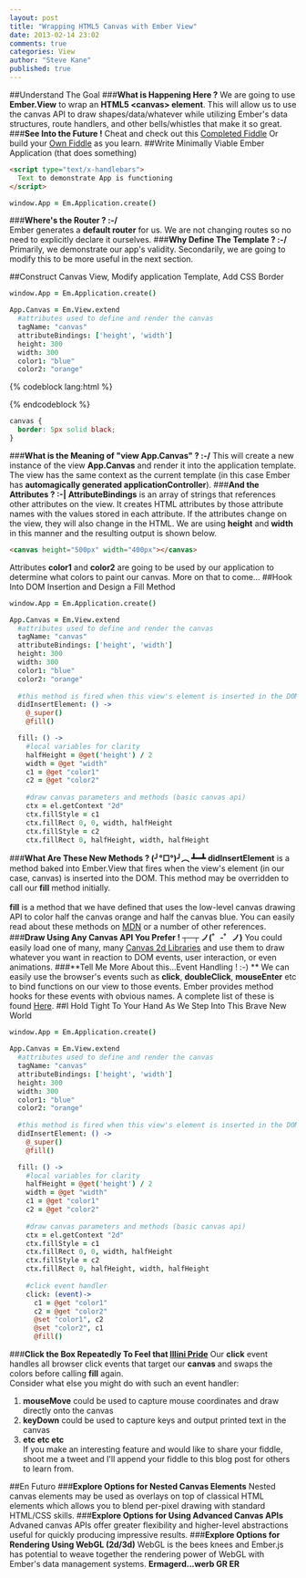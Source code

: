 ```yaml
---
layout: post
title: "Wrapping HTML5 Canvas with Ember View"
date: 2013-02-14 23:02
comments: true 
categories: View 
author: "Steve Kane"
published: true 
---
```

##Understand The Goal
###**What is Happening Here ?**
We are going to use **Ember.View** to wrap an **HTML5 \<canvas\> element**.  This will allow us to use the canvas API to draw shapes/data/whatever while utilizing Ember's data structures, route handlers, and other bells/whistles that make it so great.
###**See Into the Future !**
Cheat and check out this <a href="http://jsfiddle.net/skane/NyxkD/2/">Completed Fiddle</a> Or build your <a href="http://jsfiddle.net">Own Fiddle</a> as you learn.
##Write Minimally Viable Ember Application (that does something)
```html
<script type="text/x-handlebars">
  Text to demonstrate App is functioning
</script>
```
```coffeescript
window.App = Em.Application.create()
```
###**Where's the Router    ? :-/**<br />
Ember generates a **default router** for us.  We are not changing routes so no need to explicitly declare it ourselves.
###**Why Define The Template    ? :-/**<br />
Primarily, we demonstrate our app's validity.  Secondarily, we are going to modify this to be more useful in the next section.

##Construct Canvas View, Modify application Template, Add CSS Border
```coffeescript
window.App = Em.Application.create()

App.Canvas = Em.View.extend
  #attributes used to define and render the canvas 
  tagName: "canvas"
  attributeBindings: ['height', 'width']
  height: 300 
  width: 300 
  color1: "blue"
  color2: "orange"
```
{% codeblock lang:html %}
<script type="text/x-handlebars">
  Text to demonstrate App is functioning
  {{ "{{ view 'App.Canvas' " }}}}
</script>
{% endcodeblock %}
```css
canvas {
  border: 5px solid black;
}
```
###**What is the Meaning of "view App.Canvas"    ? :-/**
This will create a new instance of the view **App.Canvas** and render it into the application template.  The view has the same context as the current template 
(in this case Ember has **automagically generated applicationController**).
###**And the Attributes    ? :-|**
**AttributeBindings** is an array of strings that references other attributes on the view.  It creates HTML attributes by those attribute names with the values stored
in each attribute.  If the attributes change on the view, they will also change in the HTML.  We are using **height** and **width** in this manner and the resulting
output is shown below.
```html
<canvas height="500px" width="400px"></canvas>
```
Attributes **color1** and **color2** are going to be used by our application to determine what colors to paint our canvas.  More on that to come...
##Hook Into DOM Insertion and Design a Fill Method
```coffeescript
window.App = Em.Application.create()

App.Canvas = Em.View.extend
  #attributes used to define and render the canvas
  tagName: "canvas"
  attributeBindings: ['height', 'width']
  height: 300 
  width: 300 
  color1: "blue"
  color2: "orange"
  
  #this method is fired when this view's element is inserted in the DOM
  didInsertElement: () ->
    @_super()
    @fill()

  fill: () ->
    #local variables for clarity
    halfHeight = @get('height') / 2
    width = @get "width"
    c1 = @get "color1"
    c2 = @get "color2"
    
    #draw canvas parameters and methods (basic canvas api)
    ctx = el.getContext "2d"
    ctx.fillStyle = c1
    ctx.fillRect 0, 0, width, halfHeight
    ctx.fillStyle = c2
    ctx.fillRect 0, halfHeight, width, halfHeight
```
###**What Are These New Methods ?     (╯°□°)╯︵ ┻━┻**
**didInsertElement** is a method baked into Ember.View that fires when the view's element (in our case, canvas) is inserted into the DOM.
This method may be overridden to call our **fill** method initially.<br /><br />
**fill** is a method that we have defined that uses the low-level canvas drawing API to color half the canvas orange
 and half the canvas blue.  You can easily read about these methods on <a href="http://developer.mozilla.org">MDN</a> or 
a number of other references.  
###**Draw Using Any Canvas API You Prefer !     ┬─┬ ノ(゜-゜ノ)**
You could easily load one of many, many <a href="https://docs.google.com/spreadsheet/ccc?key=0Aqj_mVmuz3Y8dHNhUVFDYlRaaXlyX0xYSTVnalV5ZlE#gid=0">Canvas 2d Libraries</a>
and use them to draw whatever you want in reaction to DOM events, user interaction, or even animations.
###**Tell Me More About this...Event Handling ! :-) **
We can easily use the browser's events such as **click**, **doubleClick**, **mouseEnter** etc to bind functions on our view to those events.  Ember provides method hooks
for these events with obvious names.  A complete list of these is found <a href="https://emberjs.com/api/classes/Ember.View.html">Here</a>.
##I Hold Tight To Your Hand As We Step Into This Brave New World
```coffeescript
window.App = Em.Application.create()

App.Canvas = Em.View.extend
  #attributes used to define and render the canvas
  tagName: "canvas"
  attributeBindings: ['height', 'width']
  height: 300 
  width: 300
  color1: "blue"
  color2: "orange"
  
  #this method is fired when this view's element is inserted in the DOM
  didInsertElement: () ->
    @_super()
    @fill()

  fill: () ->
    #local variables for clarity
    halfHeight = @get('height') / 2
    width = @get "width"
    c1 = @get "color1"
    c2 = @get "color2"
    
    #draw canvas parameters and methods (basic canvas api)
    ctx = el.getContext "2d"
    ctx.fillStyle = c1
    ctx.fillRect 0, 0, width, halfHeight
    ctx.fillStyle = c2
    ctx.fillRect 0, halfHeight, width, halfHeight
    
    #click event handler
    click: (event)->
      c1 = @get "color1"
      c2 = @get "color2"
      @set "color1", c2
      @set "color2", c1
      @fill()
```
###**Click the Box Repeatedly To Feel that <a href="http://www.illinois.edu">Illini Pride</a>**
Our **click** event handles all browser click events that target our **canvas** and swaps the colors before calling **fill** again.  
Consider what else you might do with such an event handler: <br />
1.  **mouseMove** could be used to capture mouse coordinates and draw directly onto the canvas<br />
2.  **keyDown** could be used to capture keys and output printed text in the canvas<br />
3.  **etc etc etc**<br />
If you make an interesting feature and would like to share your fiddle, shoot me a tweet and I'll append your fiddle to this blog post for others to learn from.

##En Futuro
###**Explore Options for Nested Canvas Elements**
Nested canvas elements may be used as overlays on top of classical HTML elements which allows you to blend per-pixel drawing with standard HTML/CSS skills.
###**Explore Options for Using Advanced Canvas APIs**
Advaned canvas APIs offer greater flexibility and higher-level abstractions useful for quickly producing impressive results.
###**Explore Options for Rendering Using WebGL (2d/3d)**
WebGL is the bees knees and Ember.js has potential to weave together the rendering power of WebGL with Ember's data management systems.  **Ermagerd...werb GR ER**
